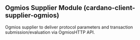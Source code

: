 ## Ogmios Supplier Module (cardano-client-supplier-ogmios)

Ogmios supplier to deliver protocol parameters and transaction submission/evaluation via OgmiosHTTP API.
